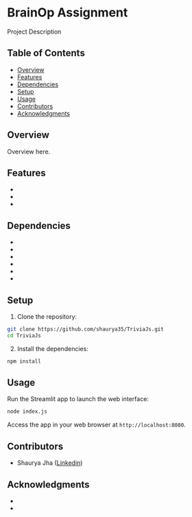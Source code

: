 # BrainOp Assignment

Project Description

## Table of Contents

- [Overview](#overview)
- [Features](#features)
- [Dependencies](#dependencies)
- [Setup](#setup)
- [Usage](#usage)
- [Contributors](#contributors)
- [Acknowledgments](#acknowledgments)


## Overview

Overview here.

## Features

- 
- 
- 

## Dependencies

- 
- 
- 
- 
- 
- 

## Setup

1. Clone the repository:

```bash
git clone https://github.com/shaurya35/TriviaJs.git
cd TriviaJs
```

2. Install the dependencies:

```bash
npm install
```

## Usage

Run the Streamlit app to launch the web interface:

```bash
node index.js
```

Access the app in your web browser at `http://localhost:8080`.

## Contributors

- Shaurya Jha ([Linkedin](https://www.linkedin.com/in/shaurya--jha/))

## Acknowledgments

- 
- 
